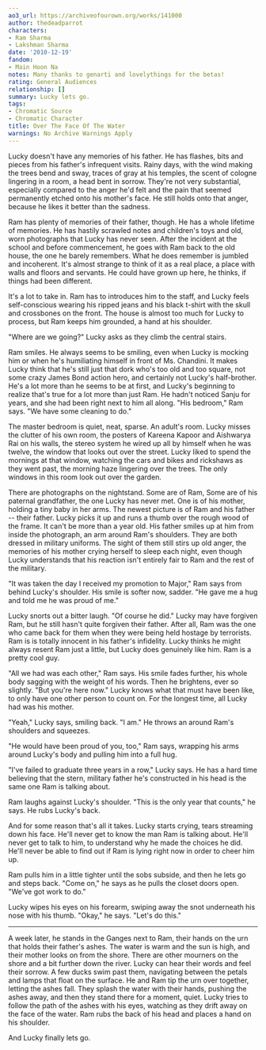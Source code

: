 ```yaml
---
ao3_url: https://archiveofourown.org/works/141000
author: thedeadparrot
characters:
- Ram Sharma
- Lakshman Sharma
date: '2010-12-19'
fandom:
- Main Hoon Na
notes: Many thanks to genarti and lovelythings for the betas!
rating: General Audiences
relationship: []
summary: Lucky lets go.
tags:
- Chromatic Source
- Chromatic Character
title: Over The Face Of The Water
warnings: No Archive Warnings Apply
---
```


Lucky doesn't have any memories of his father. He has flashes, bits and pieces from his father's infrequent visits. Rainy days, with the wind making the trees bend and sway, traces of gray at his temples, the scent of cologne lingering in a room, a head bent in sorrow. They're not very substantial, especially compared to the anger he'd felt and the pain that seemed permanently etched onto his mother's face. He still holds onto that anger, because he likes it better than the sadness.

Ram has plenty of memories of their father, though. He has a whole lifetime of memories. He has hastily scrawled notes and children's toys and old, worn photographs that Lucky has never seen. After the incident at the school and before commencement, he goes with Ram back to the old house, the one he barely remembers. What he does remember is jumbled and incoherent. It's almost strange to think of it as a real place, a place with walls and floors and servants. He could have grown up here, he thinks, if things had been different.

It's a lot to take in. Ram has to introduces him to the staff, and Lucky feels self-conscious wearing his ripped jeans and his black t-shirt with the skull and crossbones on the front. The house is almost too much for Lucky to process, but Ram keeps him grounded, a hand at his shoulder.

"Where are we going?" Lucky asks as they climb the central stairs.

Ram smiles. He always seems to be smiling, even when Lucky is mocking him or when he's humiliating himself in front of Ms. Chandini. It makes Lucky think that he's still just that dork who's too old and too square, not some crazy James Bond action hero, and certainly not Lucky's half-brother. He's a lot more than he seems to be at first, and Lucky's beginning to realize that's true for a lot more than just Ram. He hadn't noticed Sanju for years, and she had been right next to him all along. "His bedroom," Ram says. "We have some cleaning to do."

The master bedroom is quiet, neat, sparse. An adult's room. Lucky misses the clutter of his own room, the posters of Kareena Kapoor and Aishwarya Rai on his walls, the stereo system he wired up all by himself when he was twelve, the window that looks out over the street. Lucky liked to spend the mornings at that window, watching the cars and bikes and rickshaws as they went past, the morning haze lingering over the trees. The only windows in this room look out over the garden.

There are photographs on the nightstand. Some are of Ram, Some are of his paternal grandfather, the one Lucky has never met. One is of his mother, holding a tiny baby in her arms. The newest picture is of Ram and his father -- their father. Lucky picks it up and runs a thumb over the rough wood of the frame. It can't be more than a year old. His father smiles up at him from inside the photograph, an arm around Ram's shoulders. They are both dressed in military uniforms. The sight of them still stirs up old anger, the memories of his mother crying herself to sleep each night, even though Lucky understands that his reaction isn't entirely fair to Ram and the rest of the military.

"It was taken the day I received my promotion to Major," Ram says from behind Lucky's shoulder. His smile is softer now, sadder. "He gave me a hug and told me he was proud of me."

Lucky snorts out a bitter laugh. "Of course he did." Lucky may have forgiven Ram, but he still hasn't quite forgiven their father. After all, Ram was the one who came back for them when they were being held hostage by terrorists. Ram is is totally innocent in his father's infidelity. Lucky thinks he might always resent Ram just a little, but Lucky does genuinely like him. Ram is a pretty cool guy.

"All we had was each other," Ram says. His smile fades further, his whole body sagging with the weight of his words. Then he brightens, ever so slightly. "But you're here now." Lucky knows what that must have been like, to only have one other person to count on. For the longest time, all Lucky had was his mother.

"Yeah," Lucky says, smiling back. "I am." He throws an around Ram's shoulders and squeezes.

"He would have been proud of you, too," Ram says, wrapping his arms around Lucky's body and pulling him into a full hug.

"I've failed to graduate three years in a row," Lucky says. He has a hard time believing that the stern, military father he's constructed in his head is the same one Ram is talking about.

Ram laughs against Lucky's shoulder. "This is the only year that counts," he says. He rubs Lucky's back.

And for some reason that's all it takes. Lucky starts crying, tears streaming down his face. He'll never get to know the man Ram is talking about. He'll never get to talk to him, to understand why he made the choices he did. He'll never be able to find out if Ram is lying right now in order to cheer him up.

Ram pulls him in a little tighter until the sobs subside, and then he lets go and steps back. "Come on," he says as he pulls the closet doors open. "We've got work to do."

Lucky wipes his eyes on his forearm, swiping away the snot underneath his nose with his thumb. "Okay," he says. "Let's do this."



---

A week later, he stands in the Ganges next to Ram, their hands on the urn that holds their father's ashes. The water is warm and the sun is high, and their mother looks on from the shore. There are other mourners on the shore and a bit further down the river. Lucky can hear their words and feel their sorrow. A few ducks swim past them, navigating between the petals and lamps that float on the surface. He and Ram tip the urn over together, letting the ashes fall. They splash the water with their hands, pushing the ashes away, and then they stand there for a moment, quiet. Lucky tries to follow the path of the ashes with his eyes, watching as they drift away on the face of the water. Ram rubs the back of his head and places a hand on his shoulder.

And Lucky finally lets go.